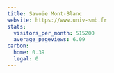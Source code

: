 ```yaml
---
title: Savoie Mont-Blanc
website: https://www.univ-smb.fr
stats:
  visitors_per_month: 515200
  average_pageviews: 6.09
carbon:
  home: 0.39
  legal: 0
---
```

